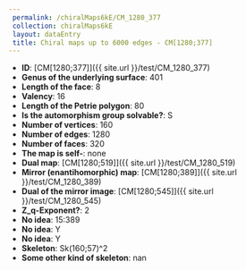 ```yaml
--- 
 permalink: /chiralMaps6kE/CM_1280_377 
 collection: chiralMaps6kE
 layout: dataEntry
 title: Chiral maps up to 6000 edges - CM[1280;377]
---
```


- **ID**: [CM[1280;377]]({{ site.url }}/test/CM_1280_377)
- **Genus of the underlying surface**: 401
- **Length of the face**: 8
- **Valency**: 16
- **Length of the Petrie polygon**: 80
- **Is the automorphism group solvable?**: S
- **Number of vertices**: 160
- **Number of edges**: 1280
- **Number of faces**: 320
- **The map is self-**: none
- **Dual map**: [CM[1280;519]]({{ site.url }}/test/CM_1280_519)
- **Mirror (enantihomorphic) map**: [CM[1280;389]]({{ site.url }}/test/CM_1280_389)
- **Dual of the mirror image**: [CM[1280;545]]({{ site.url }}/test/CM_1280_545)
- **Z_q-Exponent?**: 2
- **No idea**:  15:389
- **No idea**: Y
- **No idea**: Y
- **Skeleton**: Sk(160;57)^2
- **Some other kind of skeleton**: nan
